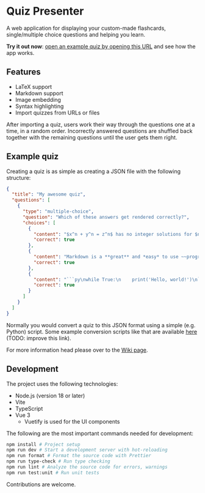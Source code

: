 # Quiz Presenter

A web application for displaying your custom-made flashcards, single/multiple choice questions and helping you learn.

**Try it out now**: [open an example quiz by opening this URL](https://trigary.github.io/quiz-presenter/?src=https%3A%2F%2Fraw.githubusercontent.com%2FTrigary%2Fquiz-presenter%2Fmaster%2Fexample-quiz.json) and see how the app works.

## Features

- LaTeX support
- Markdown support
- Image embedding
- Syntax highlighting
- Import quizzes from URLs or files

After importing a quiz, users work their way through the questions one at a time, in a random order.
Incorrectly answered questions are shuffled back together with the remaining questions until the user gets them right.

## Example quiz

Creating a quiz is as simple as creating a JSON file with the following structure:

~~~json
{
  "title": "My awesome quiz",
  "questions": [
    {
      "type": "multiple-choice",
      "question": "Which of these answers get rendered correctly?",
      "choices": [
        {
          "content": "$x^n + y^n = z^n$ has no integer solutions for $n > 2$",
          "correct": true
        },
        {
          "content": "Markdown is a **great** and *easy* to use ~~programming~~ language",
          "correct": true
        },
        {
          "content": "```py\nwhile True:\n    print('Hello, world!')\n```",
          "correct": true
        }
      ]
    }
  ]
}
~~~

Normally you would convert a quiz to this JSON format using a simple (e.g. Python) script.
Some example conversion scripts like that are available [here](https://github.com/Trigary/quiz-presenter/wiki)
(TODO: improve this link).

For more information head please over to the [Wiki page](https://github.com/Trigary/quiz-presenter/wiki).

## Development

The project uses the following technologies:

- Node.js (version 18 or later)
- Vite
- TypeScript
- Vue 3
  - Vuetify is used for the UI components

The following are the most important commands needed for development:

```sh
npm install # Project setup
npm run dev # Start a development server with hot-reloading
npm run format # Format the source code with Prettier
npm run type-check # Run type checking
npm run lint # Analyze the source code for errors, warnings
npm run test:unit # Run unit tests
```

Contributions are welcome.
